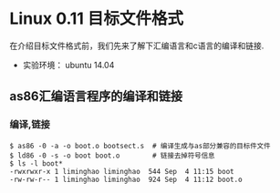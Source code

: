Linux 0.11 目标文件格式
================================================================================

在介绍目标文件格式前，我们先来了解下汇编语言和c语言的编译和链接.

* 实验环境： ubuntu 14.04

as86汇编语言程序的编译和链接
--------------------------------------------------------------------------------

### 编译,链接

```
$ as86 -0 -a -o boot.o bootsect.s  # 编译生成与as部分兼容的目标件文件
$ ld86 -0 -s -o boot boot.o        # 链接去掉符号信息
$ ls -l boot*
-rwxrwxr-x 1 liminghao liminghao  544 Sep  4 11:15 boot
-rw-rw-r-- 1 liminghao liminghao  924 Sep  4 11:12 boot.o
```
